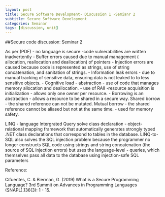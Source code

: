 ```yaml
---
layout: post
title: Secure Software Development- Discussion 1 -Semianr 2
subtitle: Secure Software Development
categories: Seminar
tags: [discussion, unit]
---
```



##Secure code discussion: Seminar 2

<p>As per (PDF) - no language is secure
-code vulnerabilities are written inadvertently
-	Buffer errors caused due to manual management ( allocation, reallocation and deallocation) of pointers
-	Injection errors are caused because code is represented as strings, use of string concatenation, and sanitation of strings.
-	Information leak errors - due to manual tracking of sensitive data, ensuring data is not leaked to to less sensitive objects.
-	Cognitive load - abstraction - use of code that manages memory allocation and deallocation.
-	use of RAII -resource acquisition is initialization -  allows only one owner per resource.
-	Borrowing is an abstraction - allows a resource to be shared in a secure way. Shared borrow - the shared reference can not be mutated. Mutual borrow - the shared reference cannot be aliased  but not at the same time. -  used for memory safety.</p>
<p>LINQ - language Intergrated Query solve class declaration - object-relational mapping framework that automatically generates strongly typed .NET
class declarations that correspond to tables in the database. LINQ-to-SQL also solves the
SQL injection problem because the programmer no longer constructs SQL code using strings
and string concatenation (the source of SQL injection errors) but uses the language-level
-	queries, which themselves pass all data to the database using injection-safe SQL parameters</p>


<p>Reference:</p>
<p>Cifuentes, C. & Bierman, G. (2019) What is a Secure Programming Language? 3rd Summit on Advances in Programming Languages (SNAPL).136(3): 1 - 15. 
</p>
